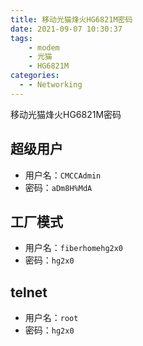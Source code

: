 ```yaml
---
title: 移动光猫烽火HG6821M密码
date: 2021-09-07 10:30:37
tags: 
	- modem
	- 光猫
	- HG6821M
categories:
  - - Networking
---
```

移动光猫烽火HG6821M密码
<!-- more -->


## 超级用户
  * 用户名：`CMCCAdmin`
  * 密码：`aDm8H%MdA`

## 工厂模式

  * 用户名：`fiberhomehg2x0`
  * 密码：`hg2x0`

## telnet

  * 用户名：`root`
  * 密码：`hg2x0`
